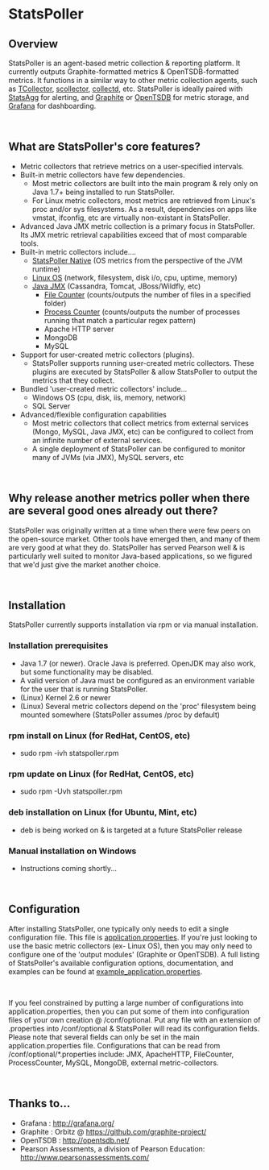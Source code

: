 # StatsPoller

## Overview

StatsPoller is an agent-based metric collection & reporting platform. It currently outputs Graphite-formatted metrics & OpenTSDB-formatted metrics. It functions in a similar way to other metric collection agents, such as  [TCollector](https://github.com/OpenTSDB/tcollector), [scollector](http://bosun.org/scollector/), [collectd](https://collectd.org/), etc. StatsPoller is ideally paired with [StatsAgg](https://github.com/PearsonEducation/StatsAgg) for alerting, and [Graphite](https://github.com/graphite-project/) or [OpenTSDB](http://opentsdb.net/) for metric storage, and [Grafana](http://grafana.org/) for dashboarding.

<br>

## What are StatsPoller's core features?

* Metric collectors that retrieve metrics on a user-specified intervals.
* Built-in metric collectors have few dependencies.
    * Most metric collectors are built into the main program & rely only on Java 1.7+ being installed to run StatsPoller.
    * For Linux metric collectors, most metrics are retrieved from Linux's proc and/or sys filesystems. As a result, dependencies on apps like vmstat, ifconfig, etc are virtually non-existant in StatsPoller.
* Advanced Java JMX metric collection is a primary focus in StatsPoller. Its JMX metric retrieval capabilities exceed that of most comparable tools.
* Built-in metric collectors include....
	* [StatsPoller Native](./docs/statspoller_native.md) (OS metrics from the perspective of the JVM runtime)
	* [Linux OS](./docs/linux_collector.md) (network, filesystem, disk i/o, cpu, uptime, memory)
  * [Java JMX](./docs/jmx.md) (Cassandra, Tomcat, JBoss/Wildfly, etc)
	* [File Counter](./docs/file_counter.md) (counts/outputs the number of files in a specified folder)
	* [Process Counter](./docs/process_counter.md) (counts/outputs the number of processes running that match a particular regex pattern)
	* Apache HTTP server
	* MongoDB
	* MySQL
* Support for user-created metric collectors (plugins).
    * StatsPoller supports running user-created metric collectors. These plugins are executed by StatsPoller & allow StatsPoller to output the metrics that they collect.
* Bundled 'user-created metric collectors' include...
    * Windows OS (cpu, disk, iis, memory, network)
	* SQL Server
* Advanced/flexible configuration capabilities
	* Most metric collectors that collect metrics from external services (Mongo, MySQL, Java JMX, etc) can be configured to collect from an infinite number of external services.
	* A single deployment of StatsPoller can be configured to monitor many of JVMs (via JMX), MySQL servers, etc

<br>

## Why release another metrics poller when there are several good ones already out there?

StatsPoller was originally written at a time when there were few peers on the open-source market. Other tools have emerged then, and many of them are very good at what they do. StatsPoller has served Pearson well & is particularly well suited to monitor Java-based applications, so we figured that we'd just give the market another choice.

<br>

## Installation

StatsPoller currently supports installation via rpm or via manual installation.

### Installation prerequisites

* Java 1.7 (or newer). Oracle Java is preferred. OpenJDK may also work, but some functionality may be disabled.
* A valid version of Java must be configured as an environment variable for the user that is running StatsPoller.
* (Linux) Kernel 2.6 or newer
* (Linux) Several metric collectors depend on the 'proc' filesystem being mounted somewhere (StatsPoller assumes /proc by default)

### rpm install on Linux (for RedHat, CentOS, etc)

* sudo rpm -ivh statspoller.rpm

### rpm update on Linux (for RedHat, CentOS, etc)

* sudo rpm -Uvh statspoller.rpm

### deb installation on Linux (for Ubuntu, Mint, etc)

* deb is being worked on & is targeted at a future StatsPoller release

### Manual installation on Windows

* Instructions coming shortly...

<br>

## Configuration

After installing StatsPoller, one typically only needs to edit a single configuration file. This file is [application.properties](./conf/application.properties). If you're just looking to use the basic metric collectors (ex- Linux OS), then you may only need to configure one of the 'output modules' (Graphite or OpenTSDB). A full listing of StatsPoller's available configuration options, documentation, and examples can be found at [example_application.properties](./conf/example_application.properties).

<br>

If you feel constrained by putting a large number of configurations into application.properties, then you can put some of them into configuration files of your own creation @ /conf/optional. Put any file with an extension of .properties into /conf/optional & StatsPoller will read its configuration fields. Please note that several fields can only be set in the main application.properties file. Configurations that can be read from /conf/optional/*.properties include: JMX, ApacheHTTP, FileCounter, ProcessCounter, MySQL, MongoDB, external metric-collectors.

<br>

## Thanks to...
* Grafana : http://grafana.org/
* Graphite : Orbitz @ https://github.com/graphite-project/
* OpenTSDB : http://opentsdb.net/
* Pearson Assessments, a division of Pearson Education: http://www.pearsonassessments.com/
